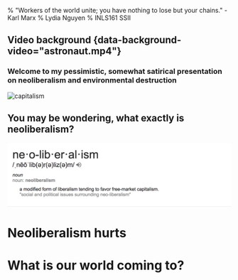 % "Workers of the world unite; you have nothing to lose but your chains." -Karl Marx
% Lydia Nguyen
% INLS161 SSII
## Video background {data-background-video="astronaut.mp4"}

### Welcome to my pessimistic, somewhat satirical presentation on neoliberalism and environmental destruction
![capitalism](images/capitalism.jpg)

## You may be wondering, what exactly is neoliberalism?
![neoliberalism](images/neoliberal.png)

# Neoliberalism hurts

# What is our world coming to?

